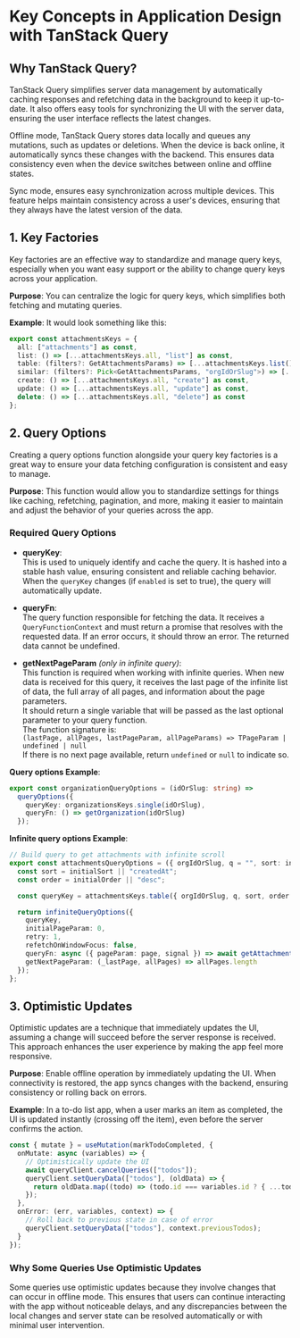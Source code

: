 # Key Concepts in Application Design with TanStack Query

## Why TanStack Query?

TanStack Query simplifies server data management by automatically caching responses and refetching data in the background to keep it up-to-date. It also offers easy tools for synchronizing the UI with the server data, ensuring the user interface reflects the latest changes.

Offline mode, TanStack Query stores data locally and queues any mutations, such as updates or deletions. When the device is back online, it automatically syncs these changes with the backend. This ensures data consistency even when the device switches between online and offline states.

Sync mode, ensures easy synchronization across multiple devices. This feature helps maintain consistency across a user's devices, ensuring that they always have the latest version of the data.

## 1. Key Factories

Key factories are an effective way to standardize and manage query keys, especially when you want easy support or the ability to change query keys across your application.

**Purpose**: You can centralize the logic for query keys, which simplifies both fetching and mutating queries.

**Example**: It would look something like this:

```ts
export const attachmentsKeys = {
  all: ["attachments"] as const,
  list: () => [...attachmentsKeys.all, "list"] as const,
  table: (filters?: GetAttachmentsParams) => [...attachmentsKeys.list(), filters] as const,
  similar: (filters?: Pick<GetAttachmentsParams, "orgIdOrSlug">) => [...attachmentsKeys.list(), filters] as const,
  create: () => [...attachmentsKeys.all, "create"] as const,
  update: () => [...attachmentsKeys.all, "update"] as const,
  delete: () => [...attachmentsKeys.all, "delete"] as const
};
```

## 2. Query Options

Creating a query options function alongside your query key factories is a great way to ensure your data fetching configuration is consistent and easy to manage.

**Purpose**: This function would allow you to standardize settings for things like caching, refetching, pagination, and more, making it easier to maintain and adjust the behavior of your queries across the app.

### Required Query Options

- **queryKey**:  
  This is used to uniquely identify and cache the query. It is hashed into a stable hash value, ensuring consistent and reliable caching behavior. When the `queryKey` changes (if `enabled` is set to true), the query will automatically update.
- **queryFn**:  
  The query function responsible for fetching the data. It receives a `QueryFunctionContext` and must return a promise that resolves with the requested data. If an error occurs, it should throw an error. The returned data cannot be undefined.

- **getNextPageParam** _(only in infinite query)_:  
  This function is required when working with infinite queries. When new data is received for this query, it receives the last page of the infinite list of data, the full array of all pages, and information about the page parameters.  
  It should return a single variable that will be passed as the last optional parameter to your query function.  
  The function signature is:  
  `(lastPage, allPages, lastPageParam, allPageParams) => TPageParam | undefined | null`  
  If there is no next page available, return `undefined` or `null` to indicate so.

**Query options Example**:

```ts
export const organizationQueryOptions = (idOrSlug: string) =>
  queryOptions({
    queryKey: organizationsKeys.single(idOrSlug),
    queryFn: () => getOrganization(idOrSlug)
  });
```

**Infinite query options Example**:

```ts
// Build query to get attachments with infinite scroll
export const attachmentsQueryOptions = ({ orgIdOrSlug, q = "", sort: initialSort, order: initialOrder, limit = LIMIT }: GetAttachmentsParams) => {
  const sort = initialSort || "createdAt";
  const order = initialOrder || "desc";

  const queryKey = attachmentsKeys.table({ orgIdOrSlug, q, sort, order });

  return infiniteQueryOptions({
    queryKey,
    initialPageParam: 0,
    retry: 1,
    refetchOnWindowFocus: false,
    queryFn: async ({ pageParam: page, signal }) => await getAttachments({ page, q, sort, order, limit, orgIdOrSlug, offset: page * limit }, signal),
    getNextPageParam: (_lastPage, allPages) => allPages.length
  });
};
```

## 3. Optimistic Updates

Optimistic updates are a technique that immediately updates the UI, assuming a change will succeed before the server response is received. This approach enhances the user experience by making the app feel more responsive.

**Purpose**: Enable offline operation by immediately updating the UI. When connectivity is restored, the app syncs changes with the backend, ensuring consistency or rolling back on errors.

**Example**: In a to-do list app, when a user marks an item as completed, the UI is updated instantly (crossing off the item), even before the server confirms the action.

```ts
const { mutate } = useMutation(markTodoCompleted, {
  onMutate: async (variables) => {
    // Optimistically update the UI
    await queryClient.cancelQueries(["todos"]);
    queryClient.setQueryData(["todos"], (oldData) => {
      return oldData.map((todo) => (todo.id === variables.id ? { ...todo, completed: true } : todo));
    });
  },
  onError: (err, variables, context) => {
    // Roll back to previous state in case of error
    queryClient.setQueryData(["todos"], context.previousTodos);
  }
});
```

### Why Some Queries Use Optimistic Updates

Some queries use optimistic updates because they involve changes that can occur in offline mode. This ensures that users can continue interacting with the app without noticeable delays, and any discrepancies between the local changes and server state can be resolved automatically or with minimal user intervention.
